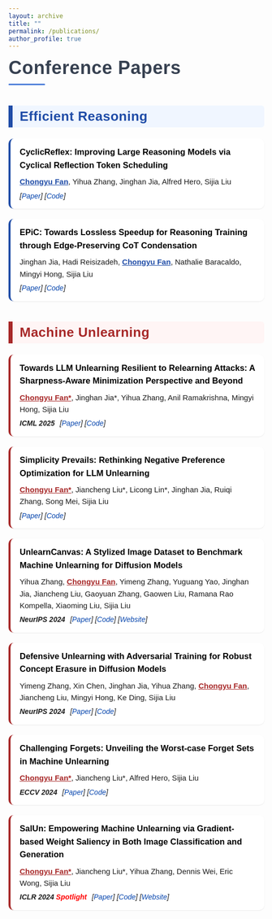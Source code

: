 ```yaml
---
layout: archive
title: ""
permalink: /publications/
author_profile: true
---
```


<style>
/* ----------  通用排版  ---------- */
.publication {
    font-family: "Microsoft YaHei", sans-serif;
    line-height: 1.55;
    margin-bottom: 20px;
    padding: 14px 18px;
    border-radius: 10px;
    background: #fff;
    box-shadow: 0 1px 2px rgba(0,0,0,0.08);
}
.pub-title {
    font-weight: 700;
    font-size: 16.5px; /* 略微缩小 */
    margin: 0 0 8px;
    color: #000;
}
.pub-authors {
    font-size: 15px;
    margin: 3px 0 6px;
    color: rgba(0,0,0,0.9);
}
.pub-venue-links {
    font-style: italic;
    margin-top: 2px;
}
.pub-venue {
    display: inline-block;
    margin-right: 6px;
    font-weight: bold;
}
.pub-links {
    display: inline-block;
}
.pub-links a {
    color: #0645AD;
    text-decoration: none;
}
.pub-links a + a {
    margin-left: 0;
}

/* ----------  页面级标题  ---------- */
.section-title {
    font-family: "Microsoft YaHei", sans-serif;
    font-weight: 900;
    font-size: 36px;
    color: #374151;
    margin: 10px 0 32px;
    letter-spacing: 0.7px;
    position: relative;
}
.section-title::after {
    content: "";
    display: block;
    width: 72px;
    height: 3px;
    background: #4F7FD9;
    margin-top: 10px;
    border-radius: 3px;
}

/* ----------  分类标题  ---------- */
.category-header {
    font-family: "Microsoft YaHei", sans-serif;
    font-weight: 900;
    font-size: 26px; /* 略微缩小 */
    margin: 40px 0 22px;
    padding: 6px 14px;
    border-left: 8px solid;
    border-radius: 0 6px 6px 0;
    letter-spacing: 0.5px;
}

/* Efficient Reasoning 主题色 */
.category-header.efficient {
    color: #1f4ca7;
    background: #f0f6ff;
    border-color: #1f4ca7;
}
.papers-section.efficient .publication {
    border-left: 4px solid #1f4ca7;
}

/* Machine Unlearning 主题色 */
.category-header.unlearning {
    color: #a72828;
    background: #fff5f5;
    border-color: #a72828;
}
.papers-section.unlearning .publication {
    border-left: 4px solid #a72828;
}

/* 细节分隔线 */
hr {
    margin: 18px 0;
    height: 1px;
    background-color: #e2e8f0;
    border: none;
}
</style>

<div class="section-title">Conference&nbsp;Papers</div>

<!-- ================ Efficient Reasoning ================ -->
<section class="papers-section efficient">
  <h1 class="category-header efficient">Efficient Reasoning</h1>

  <div class="publication">
    <div class="pub-title">CyclicReflex: Improving Large Reasoning Models via Cyclical Reflection Token Scheduling</div>
    <div class="pub-authors"><span style="font-weight:bold;text-decoration:underline;color:#1f4ca7;">Chongyu Fan</span>, Yihua Zhang, Jinghan Jia, Alfred Hero, Sijia Liu</div>
    <div class="pub-venue-links">
      <span class="pub-links">[<a href="https://arxiv.org/abs/2506.11077">Paper</a>] [<a href="https://github.com/OPTML-Group/CyclicReflex">Code</a>]</span>
    </div>
  </div>

  <div class="publication">
    <div class="pub-title">EPiC: Towards Lossless Speedup for Reasoning Training through Edge-Preserving CoT Condensation</div>
    <div class="pub-authors">Jinghan Jia, Hadi Reisizadeh, <span style="font-weight:bold;text-decoration:underline;color:#1f4ca7;">Chongyu Fan</span>, Nathalie Baracaldo, Mingyi Hong, Sijia Liu</div>
    <div class="pub-venue-links">
      <span class="pub-links">[<a href="https://arxiv.org/abs/2506.04205">Paper</a>] [<a href="https://github.com/OPTML-Group/EPiC">Code</a>]</span>
    </div>
  </div>
</section>

<!-- ================ Machine Unlearning ================ -->
<section class="papers-section unlearning">
  <h1 class="category-header unlearning">Machine Unlearning</h1>

  <div class="publication">
    <div class="pub-title">Towards LLM Unlearning Resilient to Relearning Attacks: A Sharpness-Aware Minimization Perspective and Beyond</div>
    <div class="pub-authors"><span style="font-weight:bold;text-decoration:underline;color:#a72828;">Chongyu Fan*</span>, Jinghan Jia*, Yihua Zhang, Anil Ramakrishna, Mingyi Hong, Sijia Liu</div>
    <div class="pub-venue-links">
      <span class="pub-venue">ICML 2025</span>
      <span class="pub-links">[<a href="https://arxiv.org/abs/2502.05374">Paper</a>] [<a href="https://github.com/OPTML-Group/Unlearn-Smooth">Code</a>]</span>
    </div>
  </div>

  <div class="publication">
    <div class="pub-title">Simplicity Prevails: Rethinking Negative Preference Optimization for LLM Unlearning</div>
    <div class="pub-authors"><span style="font-weight:bold;text-decoration:underline;color:#a72828;">Chongyu Fan*</span>, Jiancheng Liu*, Licong Lin*, Jinghan Jia, Ruiqi Zhang, Song Mei, Sijia Liu</div>
    <div class="pub-venue-links">
      <span class="pub-links">[<a href="https://arxiv.org/pdf/2410.07163">Paper</a>] [<a href="https://github.com/OPTML-Group/Unlearn-Simple">Code</a>]</span>
    </div>
  </div>

  <div class="publication">
    <div class="pub-title">UnlearnCanvas: A Stylized Image Dataset to Benchmark Machine Unlearning for Diffusion Models</div>
    <div class="pub-authors">Yihua Zhang, <span style="font-weight:bold;text-decoration:underline;color:#a72828;">Chongyu Fan</span>, Yimeng Zhang, Yuguang Yao, Jinghan Jia, Jiancheng Liu, Gaoyuan Zhang, Gaowen Liu, Ramana Rao Kompella, Xiaoming Liu, Sijia Liu</div>
    <div class="pub-venue-links">
      <span class="pub-venue">NeurIPS 2024</span>
      <span class="pub-links">[<a href="https://arxiv.org/abs/2402.11846">Paper</a>] [<a href="https://github.com/OPTML-Group/UnlearnCanvas">Code</a>] [<a href="https://unlearn-canvas.netlify.app/">Website</a>]</span>
    </div>
  </div>

  <div class="publication">
    <div class="pub-title">Defensive Unlearning with Adversarial Training for Robust Concept Erasure in Diffusion Models</div>
    <div class="pub-authors">Yimeng Zhang, Xin Chen, Jinghan Jia, Yihua Zhang, <span style="font-weight:bold;text-decoration:underline;color:#a72828;">Chongyu Fan</span>, Jiancheng Liu, Mingyi Hong, Ke Ding, Sijia Liu</div>
    <div class="pub-venue-links">
      <span class="pub-venue">NeurIPS 2024</span>
      <span class="pub-links">[<a href="https://arxiv.org/abs/2405.15234">Paper</a>] [<a href="https://github.com/OPTML-Group/AdvUnlearn">Code</a>]</span>
    </div>
  </div>

  <div class="publication">
    <div class="pub-title">Challenging Forgets: Unveiling the Worst-case Forget Sets in Machine Unlearning</div>
    <div class="pub-authors"><span style="font-weight:bold;text-decoration:underline;color:#a72828;">Chongyu Fan*</span>, Jiancheng Liu*, Alfred Hero, Sijia Liu</div>
    <div class="pub-venue-links">
      <span class="pub-venue">ECCV 2024</span>
      <span class="pub-links">[<a href="https://arxiv.org/abs/2403.07362">Paper</a>] [<a href="https://github.com/OPTML-Group/Unlearn-WorstCase">Code</a>]</span>
    </div>
  </div>

  <div class="publication">
    <div class="pub-title">SalUn: Empowering Machine Unlearning via Gradient-based Weight Saliency in Both Image Classification and Generation</div>
    <div class="pub-authors"><span style="font-weight:bold;text-decoration:underline;color:#a72828;">Chongyu Fan*</span>, Jiancheng Liu*, Yihua Zhang, Dennis Wei, Eric Wong, Sijia Liu</div>
    <div class="pub-venue-links">
      <span class="pub-venue">ICLR 2024 <span style="color:red">Spotlight</span></span>
      <span class="pub-links">[<a href="https://arxiv.org/abs/2310.12508">Paper</a>] [<a href="https://github.com/OPTML-Group/Unlearn-Saliency">Code</a>] [<a href="https://www.optml-group.com/posts/salun_iclr24">Website</a>]</span>
    </div>
  </div>
</section>

<div style="height: 150px;"></div>
